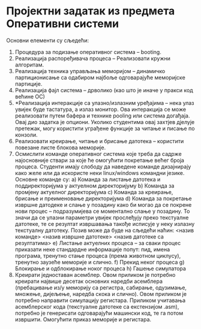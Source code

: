 # Пројектни задатак из предмета Оперативни системи

Основни елементи су сљедећи:
1. Процедура за подизање оперативног система – booting.
2. Реализација распоређивача процеса – Реализовати кружни алгоритам.
3. Реализација техника управљања меморијом – динамичко партиционисање са одабиром најбоље одговарајуће меморијске партиције.
4. Реализација фајл система – дрволико (као што је иначе у пракси код већине ОС)
5. *Реализација интеракције са улазно/излазним уређајима – нека улаз увијек буде тастатура, а излаз монитор. Ова интеракција се може реализовати путем бафера и технике pooling или система догађаја. Овај дио задатка је опциони. Уколико студентима овај захтјев дјелује претежак, могу користити уграђене функције за читање и писање по конзоли.
6. Реализовати креирање, читање и брисање датотека – користити повезане листе блокова меморије.
7. Осмислити команде оперативног система које треба да садрже најосновније ствари за које ће омогућити покретање већег броја процеса. Студенти имају слободу да наведене команде дизајнирају како желе или да искористе неки linux/windows командни језике. Основне команде су:
a) Команда за листање датотека и поддиректоријума у актуелном директоријуму
b) Команда за промјену актуелног директоријума
c) Команда за креирање, брисање и преименовање директоријума
d) Команда за покретање извршне датодеке и слање у позадину како би могао да се покрене нови процес – подразумијева се моментално слање у позадину. То значи да се улазни параметри увијек прослеђују преко текстуалне датотеке, те се резултат извршавања такође исписује у неку излазну текстуалну датотеку. Позив може да буде на сљедећи наћин:
<назив команде> <назив извршне датотеке> <назив датотеке са резултатима>
e) Листање актуелних процеса – за сваки процес приказати неке стандардне информације попут: пид, имена програма, тренутно стање процеса (према животном циклусу), тренутно заузеће меморије и слично.
f) Прекид неког процеса
g) Блокирање и одблокирање ноког процеса
h) Гашење симулатора
8. Креирати једноставан асемблер. Овом приликом је потребно креирати највише десетак основних наредби асемблера (пребацивање из/у меморију са регистра, сабирање, одузимање, множење, дијељење, наредба скока и слично). Овом приликом је потребно направити симулацију регистара. Приликом учитавања асемблерског кода (текстуалне датотеке са екстензијом .asm), потребно је генерисати одговарајући машински код, те га потом извршити. Омогућити приказ меморије и регистара.
